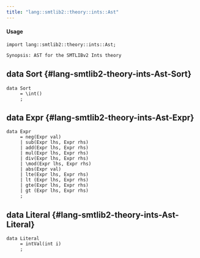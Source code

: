 ```yaml
---
title: "lang::smtlib2::theory::ints::Ast"
---
```


#### Usage

`import lang::smtlib2::theory::ints::Ast;`


	Synopsis: AST for the SMTLIBv2 Ints theory


## data Sort {#lang-smtlib2-theory-ints-Ast-Sort}

```rascal
data Sort  
     = \int()
     ;
```

## data Expr {#lang-smtlib2-theory-ints-Ast-Expr}

```rascal
data Expr  
     = neg(Expr val)
     | sub(Expr lhs, Expr rhs)
     | add(Expr lhs, Expr rhs)
     | mul(Expr lhs, Expr rhs)
     | div(Expr lhs, Expr rhs)
     | \mod(Expr lhs, Expr rhs)
     | abs(Expr val)
     | lte(Expr lhs, Expr rhs)
     | lt (Expr lhs, Expr rhs)
     | gte(Expr lhs, Expr rhs)
     | gt (Expr lhs, Expr rhs)
     ;
```

## data Literal {#lang-smtlib2-theory-ints-Ast-Literal}

```rascal
data Literal  
     = intVal(int i)
     ;
```

